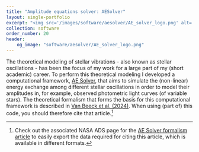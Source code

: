 ```yaml
---
title: "Amplitude equations solver: AESolver"
layout: single-portfolio
excerpt: "<img src='/images/software/aesolver/AE_solver_logo.png' alt='' style='width:40%; height:auto; margin-left:4%; margin-right:5%;'>"
collection: software
order_number: 20
header:
    og_image: "software/aesolver/AE_solver_logo.png"
---
```


The theoretical modeling of stellar vibrations - also known as stellar oscillations - has been the focus of my work for a large part of my (short academic) career.
To perform this theoretical modeling I developed a computational framework, [AE Solver](https://github.com/JVB11/AESolver), that aims to simulate the (non-linear) energy exchange among different stellar oscillations in order to model their amplitudes in, for example, observed photometric light curves (of variable stars).
The theoretical formalism that forms the basis for this computational framework is described in [Van Beeck et al. (2024)](https://www.aanda.org/articles/aa/full_html/2024/07/aa48369-23/aa48369-23.html).
When using (part of) this code, you should therefore cite that article.[^1]

[^1]: Check out the associated NASA ADS page for the [AE Solver formalism article](https://ui.adsabs.harvard.edu/abs/2024A%26A...687A.265V/abstract) to easily export the data required for citing this article, which is available in different formats.
